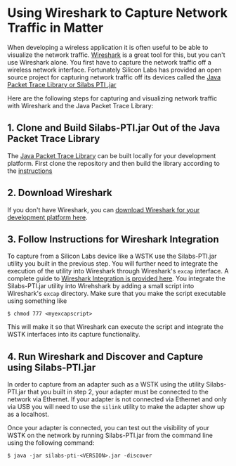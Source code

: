 # Using Wireshark to Capture Network Traffic in Matter

When developing a wireless application it is often useful to be able to
visualize the network traffic. [Wireshark](https://www.wireshark.org/) is a
great tool for this, but you can't use Wireshark alone. You first have to
capture the network traffic off a wireless network interface. Fortunately
Silicon Labs has provided an open source project for capturing network traffic
off its devices called the
[Java Packet Trace Library or Silabs PTI .jar](https://github.com/SiliconLabs/java_packet_trace_library)

Here are the following steps for capturing and visualizing network traffic with
Wireshark and the Java Packet Trace Library:

## 1. Clone and Build Silabs-PTI.jar Out of the Java Packet Trace Library

The
[Java Packet Trace Library](https://github.com/SiliconLabs/java_packet_trace_library)
can be built locally for your development platform. First clone the repository
and then build the library according to the
[instructions](https://github.com/SiliconLabs/java_packet_trace_library/blob/master/README.md)

## 2. Download Wireshark

If you don't have Wireshark, you can
[download Wireshark for your development platform here](https://www.wireshark.org/).

## 3. Follow Instructions for Wireshark Integration

To capture from a Silicon Labs device like a WSTK use
the Silabs-PTI.jar utility you built in the previous step. You will further need
to integrate the execution of the utility into Wireshark through Wireshark's
`excap` interface. A complete guide to
[Wireshark Integration is provided here](https://github.com/SiliconLabs/java_packet_trace_library/blob/master/doc/wireshark.md).
You integrate the Silabs-PTI.jar utility into Wirehshark by adding a small
script into Wireshark's `excap` directory. Make sure that you make the script
executable using something like

```shell
$ chmod 777 <myexcapscript>
```

This will make it so that Wireshark can execute the script and integrate the
WSTK interfaces into its capture functionality.

## 4. Run Wireshark and Discover and Capture using Silabs-PTI.jar

In order to capture from an adapter such as a WSTK using the utility
Silabs-PTI.jar that you built in step 2, your adapter must be connected to the
network via Ethernet. If your adapter is not connected via Ethernet and only via
USB you will need to use the `silink` utility to make the adapter show up as a
localhost.

Once your adapter is connected, you can test out the visibility of your WSTK on
the network by running Silabs-PTI.jar from the command line using the following
command:

```shell
$ java -jar silabs-pti-<VERSION>.jar -discover
```
